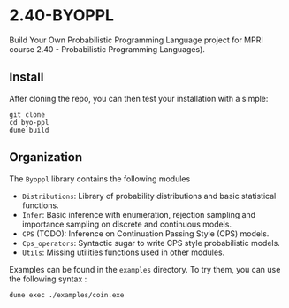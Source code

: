 # 2.40-BYOPPL

Build Your Own Probabilistic Programming Language project for MPRI course 2.40 - Probabilistic Programming Languages).

## Install

After cloning the repo, you can then test your installation with a simple:
```
git clone
cd byo-ppl
dune build
```

## Organization

The `Byoppl` library contains the following modules

- `Distributions`: Library of probability distributions and basic statistical functions.
- `Infer`: Basic inference with enumeration, rejection sampling and importance sampling on discrete and continuous models.
- `CPS` (TODO): Inference on Continuation Passing Style (CPS) models.
- `Cps_operators`: Syntactic sugar to write CPS style probabilistic models.
- `Utils`: Missing utilities functions used in other modules.

Examples can be found in the `examples` directory. To try them, you can use the following syntax :

```
dune exec ./examples/coin.exe
```
